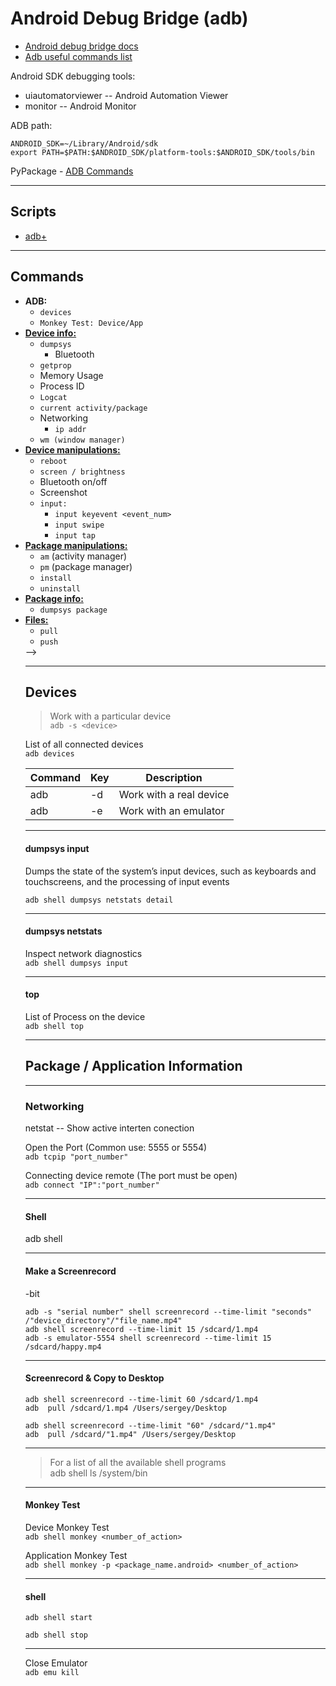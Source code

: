 # Android Debug Bridge (adb)

- [Android debug bridge docs](https://developer.android.com/studio/command-line/adb)
- [Adb useful commands list](https://gist.github.com/Pulimet/5013acf2cd5b28e55036c82c91bd56d8) 


Android SDK debugging tools:
- uiautomatorviewer -- Android Automation Viewer
- monitor -- Android Monitor

ADB path:
```shell
ANDROID_SDK=~/Library/Android/sdk
export PATH=$PATH:$ANDROID_SDK/platform-tools:$ANDROID_SDK/tools/bin
```

PyPackage - [ADB Commands](https://github.com/sergius-la/adb)

***

## Scripts

- [adb+](/adb/script/adb+)

***

## Commands

- __ADB:__
  - `devices`
  - `Monkey Test: Device/App`
- __[Device info:](/adb/device_info.md)__
  - `dumpsys`
    - Bluetooth
  - `getprop`
  - Memory Usage
  - Process ID
  - `Logcat`
  - `current activity/package`
  - Networking
    - `ip addr`
  - `wm (window manager)`
- __[Device manipulations:](/adb/device_manipulations.md)__
  - `reboot`
  - `screen / brightness`
  - Bluetooth on/off
  - Screenshot
  - `input:`
    - `input keyevent <event_num>`
    - `input swipe`
    - `input tap`
- __[Package manipulations:](/adb/package_manipulations.md)__
  - `am` (activity manager)
  - `pm` (package manager)
  - `install`
  - `uninstall`
- __[Package info:](/adb/package_info.md)__
  - `dumpsys package`
- __[Files:](/adb/files.md)__
  - `pull`
  - `push`
  <!-- - get_list_packages() -->
  <!-- - TODO: Push File
<!-- - __Layout:__
  - dump_layout()
  - TODO: Save layout
  - TODO: Search Element --> -->

***

## Devices

> Work with a particular device <br>
`adb -s <device>`

List of all connected devices <br>
`adb devices`

| Command | Key | Description |
| --- |  --- | --- |
| adb | -d | Work with a real device |
| adb | -e | Work with an emulator |


***

#### dumpsys input
Dumps the state of the system’s input devices, such as keyboards and touchscreens, and the processing of input events<br>

`adb shell dumpsys netstats detail`

***

#### dumpsys netstats

Inspect network diagnostics<br>
`adb shell dumpsys input`

***

#### top
List of Process on the device <br> 
`adb shell top`

***

<!-- Application manipulation -->

## Package / Application Information

***

<!-- Package / Application Information -->

### Networking

netstat -- Show active interten conection

Open the Port (Common use: 5555 or 5554) <br>
``` adb tcpip "port_number" ```

Connecting device remote (The port must be open) <br> 
``` adb connect "IP":"port_number" ```

***

#### Shell

adb shell

***

#### Make a Screenrecord
-bit

`adb -s "serial number" shell screenrecord --time-limit "seconds" /"device_directory"/"file_name.mp4"` <br>
`adb shell screenrecord --time-limit 15 /sdcard/1.mp4` <br>
`adb -s emulator-5554 shell screenrecord --time-limit 15 /sdcard/happy.mp4`

***

#### Screenrecord & Copy to Desktop
`adb shell screenrecord --time-limit 60 /sdcard/1.mp4` <br>
`adb  pull /sdcard/1.mp4 /Users/sergey/Desktop`

`adb shell screenrecord --time-limit "60" /sdcard/"1.mp4"` <br>
`adb  pull /sdcard/"1.mp4" /Users/sergey/Desktop`

***

> For a list of all the available shell programs <br> 
adb shell ls /system/bin

***

#### Monkey Test

Device Monkey Test <br>
`adb shell monkey <number_of_action>`

Application Monkey Test <br>
`adb shell monkey -p <package_name.android> <number_of_action>`

***

#### shell

`adb shell start`

`adb shell stop`

***

Close Emulator <br>
``` adb emu kill  ```
